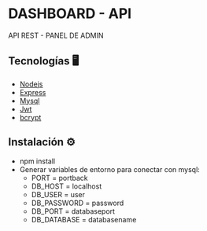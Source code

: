 # DASHBOARD - API
API REST - PANEL DE ADMIN

## Tecnologías 🖥️
- [Nodejs](https://nodejs.org/es/)
- [Express](https://expressjs.com/)
- [Mysql](https://www.mysql.com/)
- [Jwt](https://jwt.io/)
- [bcrypt](https://www.npmjs.com/package/bcrypt)

## Instalación ⚙️
- npm install
- Generar variables de entorno para conectar con mysql: 
  - PORT = portback
  - DB_HOST = localhost
  - DB_USER = user
  - DB_PASSWORD = password
  - DB_PORT = databaseport
  - DB_DATABASE = databasename

